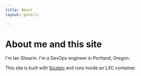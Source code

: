 ```yaml
---
title: About
layout: generic

---
```

# About me and this site

I'm Ian Shearin. I'm a DevOps engineer in Portland, Oregon.

This site is built with [Sculpin](https://sculpin.io/) and runs inside an LXC container.
